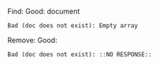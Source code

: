 Find:
    Good: document

    Bad (doc does not exist): Empty array

Remove:
    Good:

    Bad (doc does not exist): ::NO RESPONSE::
    